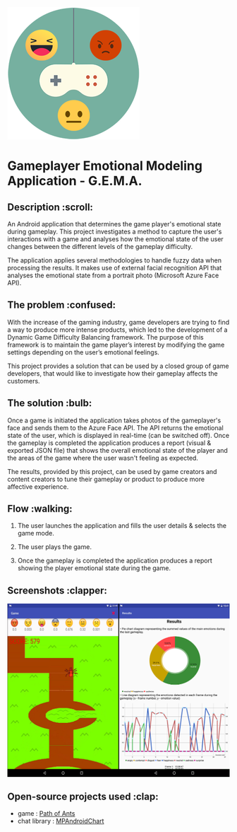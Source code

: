 ![banner](https://raw.githubusercontent.com/AantonM/g.e.m.a./master/readme/ic_gema.png) 


# Gameplayer Emotional Modeling Application - G.E.M.A. 


<h2 id="desciption">Description :scroll:</h2>

An Android application that determines the game player's emotional state during gameplay. This project investigates a method to capture the user's interactions with a game and analyses how the emotional state of the user changes between the different levels of the gameplay difficulty. 

The application applies several methodologies to handle fuzzy data when processing the results. It makes use of external facial recognition API that analyses the emotional state from a portrait photo (Microsoft Azure Face API). 

<h2 id="problem">The problem :confused:</h2>

With the increase of the gaming industry, game developers are trying to find a way to produce more intense products, which led to the development of a Dynamic Game Difficulty Balancing framework. The purpose of this framework is to maintain the game player’s interest by modifying the game settings depending on the user’s emotional feelings.

This project provides a solution that can be used by a closed group of game developers, that would like to investigate how their gameplay affects the customers.

<h2 id="solution">The solution :bulb:</h2>

Once a game is initiated the application takes photos of the gameplayer's face and sends them to the Azure Face API. The API returns the emotional state of the user, which is displayed in real-time (can be switched off). Once the gameplay is completed the application produces a report (visual & exported JSON file) that shows the overall emotional state of the player and the areas of the game where the user wasn't feeling as expected.

The results, provided by this project, can be used by game creators and content creators to tune their gameplay or product to produce more affective experience.

<h2 id="flow">Flow :walking:</h2>

1. The user launches the application and fills the user details & selects the game mode.

2. The user plays the game.

3. Once the gameplay is completed the application produces a report showing the player emotional state during the game.

<h2 id="screenshots">Screenshots :clapper:</h2>

![alt tag](https://raw.githubusercontent.com/AantonM/g.e.m.a./master/readme/gameplay_scrn.png)

<h2 id="help">Open-source projects used :clap:</h2>

 - game          : [Path of Ants](https://github.com/zunair-syed/Path_of_Ants)
 - chat library  : [MPAndroidChart](https://github.com/PhilJay/MPAndroidChart)



